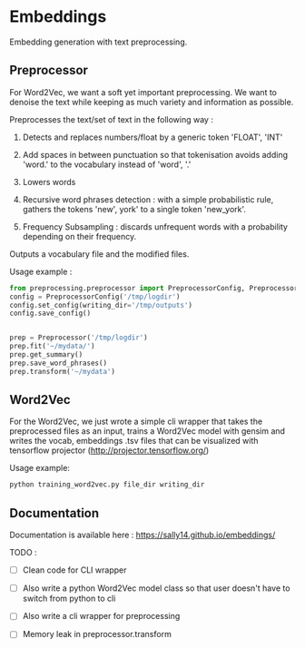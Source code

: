 
# Embeddings


Embedding generation with text preprocessing.


## Preprocessor

For Word2Vec, we want a soft yet important preprocessing. We want to denoise the text while keeping as much variety and information as possible.

Preprocesses the text/set of text in the following way :
1. Detects and replaces numbers/float by a generic token 'FLOAT', 'INT'

2. Add spaces in between punctuation so that tokenisation avoids adding 'word.' to the vocabulary instead of 'word', '.'

3. Lowers words

4. Recursive word phrases detection : with a simple probabilistic rule, gathers the tokens 'new', york' to a single token 'new_york'.

5. Frequency Subsampling : discards unfrequent words with a probability depending on their frequency.

 Outputs a vocabulary file and the modified files.

Usage example :


```python
from preprocessing.preprocessor import PreprocessorConfig, Preprocessor
config = PreprocessorConfig('/tmp/logdir')
config.set_config(writing_dir='/tmp/outputs')
config.save_config()


prep = Preprocessor('/tmp/logdir')
prep.fit('~/mydata/')
prep.get_summary()
prep.save_word_phrases()
prep.transform('~/mydata')
```


 ## Word2Vec

For the Word2Vec, we just wrote a simple cli wrapper that takes the
preprocessed files as an input, trains a Word2Vec model with gensim and writes the vocab, embeddings .tsv files that can be visualized with tensorflow projector (http://projector.tensorflow.org/)


Usage example:

```bash
python training_word2vec.py file_dir writing_dir
```

## Documentation 

Documentation is available here : https://sally14.github.io/embeddings/

TODO :
- [ ] Clean code for CLI wrapper

- [ ] Also write a python Word2Vec model class so that user doesn't have to switch from python to cli

- [ ] Also write a cli wrapper for preprocessing

- [ ] Memory leak in preprocessor.transform